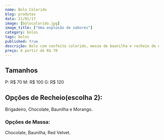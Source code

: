 ```yaml
---
nome: Bolo Colorido
blog: produtos
data: 21/01/17
image: [bolocolorido.jpg]
image_title: ["Uma explosão de sabores"]
category: bolos
tags: bolos
published: true
descrição: Bolo com confeito colorido, massa de baunilha e recheio de doce de leite.
preço: A partir de R$ 70
---
```


## Tamanhos
P: R$ 70
M: R$ 100
G: R$ 120

## Opções de Recheio(escolha 2):
Brigadeiro, Chocolate, Baunilha e Morango.

### Opções de Massa:
Chocolate, Baunilha, Red Velvet.
